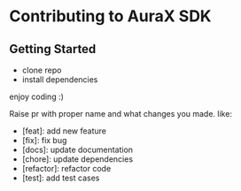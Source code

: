 # Contributing to AuraX SDK

## Getting Started

- clone repo
- install dependencies

enjoy coding :)

Raise pr with proper name and what changes you made. like:
- [feat]: add new feature
- [fix]: fix bug
- [docs]: update documentation
- [chore]: update dependencies
- [refactor]: refactor code
- [test]: add test cases
